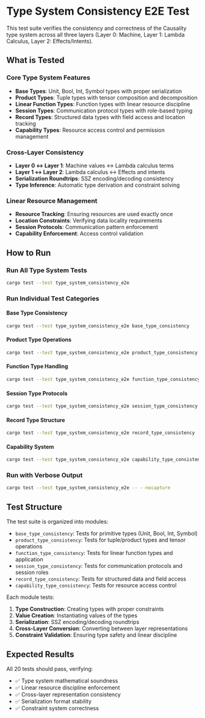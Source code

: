 # Type System Consistency E2E Test

This test suite verifies the consistency and correctness of the Causality type system across all three layers (Layer 0: Machine, Layer 1: Lambda Calculus, Layer 2: Effects/Intents).

## What is Tested

### Core Type System Features
- **Base Types**: Unit, Bool, Int, Symbol types with proper serialization
- **Product Types**: Tuple types with tensor composition and decomposition
- **Linear Function Types**: Function types with linear resource discipline
- **Session Types**: Communication protocol types with role-based typing
- **Record Types**: Structured data types with field access and location tracking
- **Capability Types**: Resource access control and permission management

### Cross-Layer Consistency
- **Layer 0 ↔ Layer 1**: Machine values ↔ Lambda calculus terms
- **Layer 1 ↔ Layer 2**: Lambda calculus ↔ Effects and intents
- **Serialization Roundtrips**: SSZ encoding/decoding consistency
- **Type Inference**: Automatic type derivation and constraint solving

### Linear Resource Management
- **Resource Tracking**: Ensuring resources are used exactly once
- **Location Constraints**: Verifying data locality requirements
- **Session Protocols**: Communication pattern enforcement
- **Capability Enforcement**: Access control validation

## How to Run

### Run All Type System Tests
```bash
cargo test --test type_system_consistency_e2e
```

### Run Individual Test Categories

#### Base Type Consistency
```bash
cargo test --test type_system_consistency_e2e base_type_consistency
```

#### Product Type Operations
```bash
cargo test --test type_system_consistency_e2e product_type_consistency
```

#### Function Type Handling
```bash
cargo test --test type_system_consistency_e2e function_type_consistency
```

#### Session Type Protocols
```bash
cargo test --test type_system_consistency_e2e session_type_consistency
```

#### Record Type Structure
```bash
cargo test --test type_system_consistency_e2e record_type_consistency
```

#### Capability System
```bash
cargo test --test type_system_consistency_e2e capability_type_consistency
```

### Run with Verbose Output
```bash
cargo test --test type_system_consistency_e2e -- --nocapture
```

## Test Structure

The test suite is organized into modules:

- `base_type_consistency`: Tests for primitive types (Unit, Bool, Int, Symbol)
- `product_type_consistency`: Tests for tuple/product types and tensor operations
- `function_type_consistency`: Tests for linear function types and application
- `session_type_consistency`: Tests for communication protocols and session roles
- `record_type_consistency`: Tests for structured data and field access
- `capability_type_consistency`: Tests for resource access control

Each module tests:
1. **Type Construction**: Creating types with proper constraints
2. **Value Creation**: Instantiating values of the types
3. **Serialization**: SSZ encoding/decoding roundtrips
4. **Cross-Layer Conversion**: Converting between layer representations
5. **Constraint Validation**: Ensuring type safety and linear discipline

## Expected Results

All 20 tests should pass, verifying:
- ✅ Type system mathematical soundness
- ✅ Linear resource discipline enforcement
- ✅ Cross-layer representation consistency
- ✅ Serialization format stability
- ✅ Constraint system correctness 